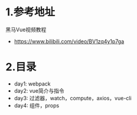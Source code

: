 # 1.参考地址
黑马Vue视频教程
- https://www.bilibili.com/video/BV1zq4y1p7ga

# 2.目录
- day1: webpack
- day2: vue简介与指令
- day3: 过滤器，watch，compute，axios，vue-cli
- day4: 组件，props

